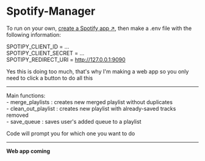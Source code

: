 # Spotify-Manager

To run on your own, [create a Spotify app ↗](https://developer.spotify.com/documentation/web-api/concepts/apps), then make a .env file with the following information:

SPOTIPY_CLIENT_ID = ...  
SPOTIPY_CLIENT_SECRET = ...  
SPOTIPY_REDIRECT_URI = http://127.0.0.1:9090  
  
Yes this is doing too much, that's why I'm making a web app so you only need to click a button to do all this
  
------- 
  
Main functions:  
    - merge_playlists : creates new merged playlist without duplicates  
    - clean_out_playlist : creates new playlist with already-saved tracks removed  
    - save_queue : saves user's added queue to a playlist  

Code will prompt you for which one you want to do

-------  
    
**Web app coming**  
